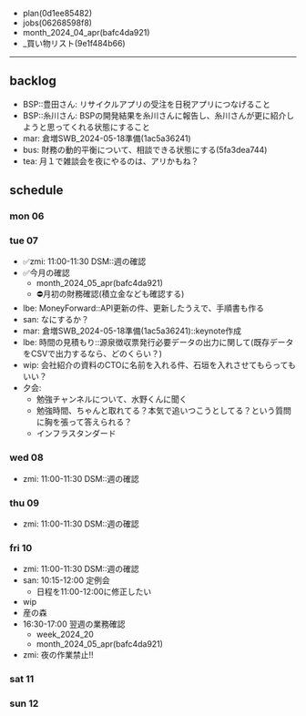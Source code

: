 
- plan(0d1ee85482)
- jobs(06268598f8)
- month_2024_04_apr(bafc4da921)
- _買い物リスト(9e1f484b66)
---

## backlog
- BSP::豊田さん: リサイクルアプリの受注を日税アプリにつなげること
- BSP::糸川さん: BSPの開発結果を糸川さんに報告し、糸川さんが更に紹介しようと思ってくれる状態にすること
- mar: 倉増SWB_2024-05-18準備(1ac5a36241)
- bus: 財務の動的平衡について、相談できる状態にする(5fa3dea744)
- tea: 月１で雑談会を夜にやるのは、アリかもね？

## schedule
### mon 06
### tue 07
- ✅zmi: 11:00-11:30 DSM::週の確認
- ✅今月の確認
  - month_2024_05_apr(bafc4da921)
  - ⛔️月初の財務確認(積立金なども確認する)
- lbe: MoneyForward::API更新の件、更新したうえで、手順書も作る
- san: なにするか？
- mar: 倉増SWB_2024-05-18準備(1ac5a36241)::keynote作成
- lbe: 時間の見積もり::源泉徴収票発行必要データの出力に関して(既存データをCSVで出力するなら、どのくらい？)
- wip: 会社紹介の資料のCTOに名前を入れる件、石垣を入れさせてもらってもいい？
- 夕会:
  - 勉強チャンネルについて、水野くんに聞く
  - 勉強時間、ちゃんと取れてる？本気で追いつこうとしてる？という質問に胸を張って答えられる？
  - インフラスタンダード

### wed 08
- zmi: 11:00-11:30 DSM::週の確認

### thu 09
- zmi: 11:00-11:30 DSM::週の確認

### fri 10
- zmi: 11:00-11:30 DSM::週の確認
- san: 10:15-12:00 定例会
  - 日程を11:00-12:00に修正したい
- wip
- 産の森
- 16:30-17:00 翌週の業務確認
  - week_2024_20
  - month_2024_05_apr(bafc4da921)
- zmi: 夜の作業禁止!!

### sat 11
### sun 12



